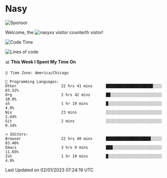 # Nasy

<!--
<p align="center">
<img height="200" src="https://github-readme-stats.vercel.app/api?username=nasyxx&count_private=true&show_icons=true&theme=dracula&include_all_commits=true"/>
<img height="200" src="https://github-readme-stats.vercel.app/api/top-langs/?username=nasyxx&theme=dracula&hide=html,jupyter+notebook&count_private=true&show_icons=true"/>
</p>

  
----------------
-->

![Sponsor](https://img.shields.io/static/v1.svg?label=Sponsor&message=%E2%9D%A4&logo=GitHub&style=flat&color=pink)
 
Welcome, the ![nasyxx visitor counter](https://count.getloli.com/get/@nasyxx?theme=rule34)th vistor!
 
<!--START_SECTION:waka-->
![Code Time](http://img.shields.io/badge/Code%20Time-3%2C006%20hrs%206%20mins-blue)

![Lines of code](https://img.shields.io/badge/From%20Hello%20World%20I%27ve%20Written-5%20Million%20lines%20of%20code-blue)

📊 **This Week I Spent My Time On** 

```text
⌚︎ Time Zone: America/Chicago

💬 Programming Languages: 
Other                    22 hrs 41 mins      █████████████████████░░░░   83.52% 
Org                      2 hrs 42 mins       ██░░░░░░░░░░░░░░░░░░░░░░░   10.0% 
sh                       1 hr 19 mins        █░░░░░░░░░░░░░░░░░░░░░░░░   4.9% 
Nix                      23 mins             ░░░░░░░░░░░░░░░░░░░░░░░░░   1.44% 
Git                      2 mins              ░░░░░░░░░░░░░░░░░░░░░░░░░   0.14%

🔥 Editors: 
Browser                  22 hrs 40 mins      ████████████████████░░░░░   83.46% 
Emacs                    3 hrs 9 mins        ███░░░░░░░░░░░░░░░░░░░░░░   11.65% 
Zsh                      1 hr 19 mins        █░░░░░░░░░░░░░░░░░░░░░░░░   4.9%

```


 Last Updated on 02/01/2023 07:24:19 UTC
<!--END_SECTION:waka-->

<!-- ![visitors](https://visitor-badge.laobi.icu/badge?page_id=nasyxx.nasyxx) -->
